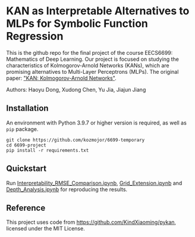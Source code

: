 # KAN as Interpretable Alternatives to MLPs for Symbolic Function Regression

This is the github repo for the final project of the course EECS6699: Mathematics of Deep Learning. Our project is focused on studying the characteristics of Kolmogorov-Arnold Networks (KANs), which are promising alternatives to Multi-Layer Perceptrons (MLPs).
The original paper: ["KAN: Kolmogorov-Arnold Networks"](https://arxiv.org/abs/2404.19756).

Authors: Haoyu Dong, Xudong Chen, Yu Jia, Jiajun Jiang

## Installation
An environment with Python 3.9.7 or higher version is required, as well as `pip` package.

```
git clone https://github.com/kozmojor/6699-temporary
cd 6699-project
pip install -r requirements.txt
```

## Quickstart
Run [Interpretability_RMSE_Comparison.ipynb](./Interpretability_RMSE_Comparison.ipynb), [Grid_Extension.ipynb](./Grid_Extension.ipynb) and [Depth_Analysis.ipynb](./Depth_Analysis.ipynb) for reproducing the results.

## Reference
This project uses code from https://github.com/KindXiaoming/pykan, licensed under the MIT License.
